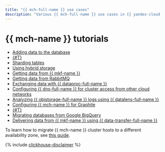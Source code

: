 ```yaml
---
title: "{{ mch-full-name }} use cases"
description: "Various {{ mch-full-name }} use cases in {{ yandex-cloud }}."
---
```


# {{ mch-name }} tutorials

* [Adding data to the database](insert.md)
* [{#T}](data-migration.md)
* [Sharding tables](sharding.md)
* [Using hybrid storage](hybrid-storage.md)
* [Getting data from {{ mkf-name }}](fetch-data-from-mkf.md)
* [Getting data from RabbitMQ](fetch-data-from-rabbitmq.md)
* [Exchanging data with {{ dataproc-full-name }}](exchange-data-with-dp.md)
* [Configuring {{ dns-full-name }} for cluster access from other cloud networks](dns-peering.md)
* [Analyzing {{ objstorage-full-name }} logs using {{ datalens-full-name }}](storage-logs-analysis.md)
* [Configuring {{ mch-name }} for Graphite](clickhouse-for-graphite.md)
* [{#T}](yds-to-clickhouse.md)
* [Migrating databases from Google BigQuery](bigquery-to-clickhouse.md)
* [Delivering data from {{ mkf-name }} using {{ data-transfer-full-name }}](mkf-to-mch-migration.md)

To learn how to migrate {{ mch-name }} cluster hosts to a different availability zone, see [this guide](../operations/host-migration.md).

{% include [clickhouse-disclaimer](../../_includes/clickhouse-disclaimer.md) %}
